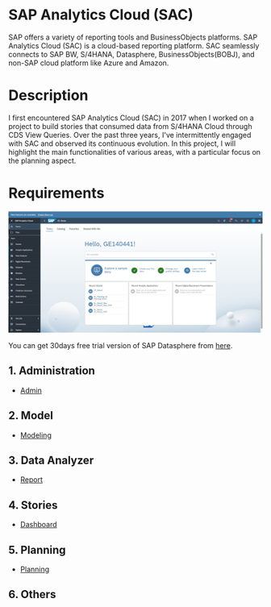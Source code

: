 # SAP Analytics Cloud (SAC)

SAP offers a variety of reporting tools and BusinessObjects platforms. SAP Analytics Cloud (SAC) is a cloud-based reporting platform. SAC seamlessly connects to SAP BW, S/4HANA, Datasphere, BusinessObjects(BOBJ), and non-SAP cloud platform like Azure and Amazon.

# Description
I first encountered SAP Analytics Cloud (SAC) in 2017 when I worked on a project to build stories that consumed data from S/4HANA Cloud through CDS View Queries. Over the past three years, I've intermittently engaged with SAC and observed its continuous evolution. In this project, I will highlight the main functionalities of various areas, with a particular focus on the planning aspect.

# Requirements

![alt text](/SAC/images/Overview.png)

You can get 30days free trial version of SAP Datasphere from [here](https://www.sap.com/products/technology-platform/cloud-analytics/trial-basic.html).

## 1. Administration
- [Admin](/SAC/Admin/Index.md)
 
## 2. Model
- [Modeling](/SAC/Modeling/Index.md)

## 3. Data Analyzer
- [Report](/SAC/Reporting/DA_Index.md)

## 4. Stories
- [Dashboard](/SAC/Reporting/DB_Index.md)

## 5. Planning
- [Planning](/SAC/Planning/Index.md)
  
## 6. Others

